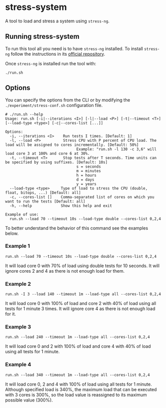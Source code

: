 # stress-system

A tool to load and stress a system using `stress-ng`.



## Running stress-system

To run this tool all you need is to have `stress-ng` installed. To install `stress-ng` follow the instructions in its [official repository](https://github.com/ColinIanKing/stress-ng).

Once `stress-ng` is installed run the tool with:

```shell
./run.sh
```



## Options

You can specify the options from the CLI or by modifying the `./experiment/stress-conf.sh` configuration file. 

```shell
# ./run.sh --help
Usage: run.sh [-i|--iterations <I>] [-l|--load <P>] [-t|--timeout <T>] [--load-type <type>] [-c|--cores-list [...]]

Options:
  -i, --iterations <I>    Run tests I times. [Default: 1]
  -l, --load <P>          Stress CPU with P percent of CPU load. The load will be assigned to cores incrementally. [Default: 50%]
                                Example: "run.sh -l 130 -c 3,6" will load core 3 at 100% and core 6 at 30%.
  -t, --timeout <T>       Stop tests after T seconds. Time units can be specified by using suffixes. [Default: 10s]
                                s = seconds
                                m = minutes
                                h = hours
                                d = days
                                y = years
  --load-type <type>     Type of load to stress the CPU (double, float, bitops, ...) [Default: all]
  -c, --cores-list []    Comma-separated list of cores on which you want to run the tests [Default: all]
  -h, --help             Show this help and exit

Example of use:
  run.sh --load 70 --timeout 10s --load-type double --cores-list 0,2,4
```

To better understand the behavior of this command see the examples below.



### Example 1

```shell
run.sh --load 70 --timeout 10s --load-type double --cores-list 0,2,4
```

It will load core 0 with 70% of load using double tests for 10 seconds. It will ignore cores 2 and 4 as there is not enough load for them.



### Example 2

```shell
run.sh -I 3 --load 140 --timeout 1m --load-type all --cores-list 0,2,4
```

It will load core 0 with 100% of load and core 2 with 40% of load using all tests for 1 minute 3 times. It will ignore core 4 as there is not enough load for it.



### Example 3

```shell
run.sh --load 240 --timeout 1m --load-type all --cores-list 0,2,4
```

It will load core 0 and 2 with 100% of load and core 4 with 40% of load using all tests for 1 minute.



### Example 4

```shell
run.sh --load 340 --timeout 1m --load-type all --cores-list 0,2,4
```

It will load core 0, 2 and 4 with 100% of load using all tests for 1 minute. Although specified load is 340%, the maximum load that can be executed with 3 cores is 300%, so the load value is reassigned to its maximum possible value (300%).
